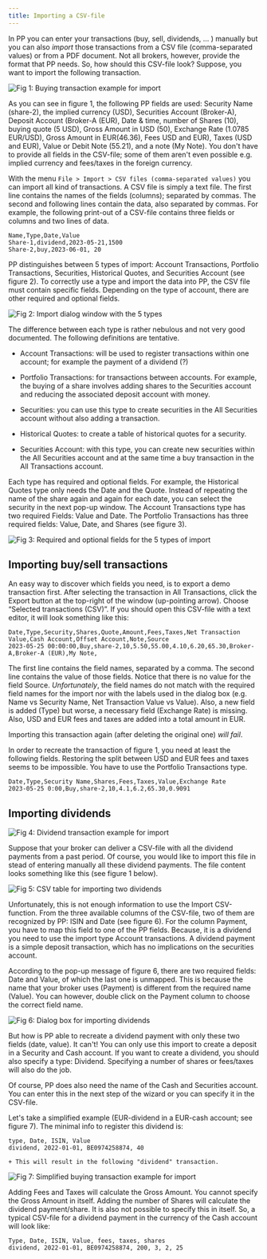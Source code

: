 ```yaml
---
title: Importing a CSV-file
---
```

In PP you can enter your transactions (buy, sell, dividends, … ) manually but you can also *import* those transactions from a CSV file (comma-separated values) or from a PDF document. Not all brokers, however, provide the format that PP needs. So, how should this CSV-file look? Suppose, you want to import the following transaction.

![Fig 1: Buying transaction example for import](../images/import-buy-transaction.png)

As you can see in figure 1, the following PP fields are  used: Security Name (share-2), the implied currency (USD), Securities Account (Broker-A), Deposit Account (Broker-A (EUR), Date & time, number of Shares (10), buying quote (5 USD), Gross Amount in USD (50), Exchange Rate (1.0785 EUR/USD), Gross Amount in EUR(46.36), Fees USD and EUR), Taxes (USD and EUR), Value or Debit Note (55.21), and a note (My Note). You don't have to provide all fields in the CSV-file; some of them aren't even possible e.g. implied currency and fees/taxes in the foreign currency.

With the menu `File > Import > CSV files (comma-separated values)` you can import all kind of transactions. A CSV file is simply a text file. The first line contains the names of the fields (columns); separated by commas. The second and following lines contain the data, also separated by commas. For example, the following print-out of a CSV-file contains three fields or columns and two lines of data.

```
Name,Type,Date,Value
Share-1,dividend,2023-05-21,1500
Share-2,buy,2023-06-01, 20
```

PP distinguishes between 5 types of import: Account Transactions, Portfolio Transactions, Securities, Historical Quotes, and Securities Account (see figure 2). To correctly use a type and import the data into PP, the CSV file must contain specific fields. Depending on the type of account, there are other required and optional fields.

![Fig 2: Import dialog window with the 5 types](../images/import-types.png)

The difference between each type is rather nebulous and not very good documented. The following definitions are tentative.

  + Account Transactions: will be used to register transactions within one account; for example the payment of a dividend (?)

  + Portfolio Transactions: for transactions between accounts. For example, the buying of a share involves adding shares to the Securities account and reducing the associated deposit account with money.

  + Securities: you can use this type to create securities in the All Securities account without also adding a transaction.

  + Historical Quotes: to create a table of historical quotes for a security.

  + Securities Account: with this type, you can create new securities within the All Securities account and at the same time a buy transaction in the All Transactions account.

Each type has required and optional fields. For example, the Historical Quotes type only needs the Date and the Quote. Instead of repeating the name of the share again and again for each date, you can select the security in the next pop-up window. The Account Transactions type has two required Fields: Value and Date. The Portfolio Transactions has three required fields: Value, Date, and Shares (see figure 3).

![Fig 3: Required and optional fields for the 5 types of import](../images/import-required-optional-fields.png)


## Importing buy/sell transactions
An easy way to discover which fields you need, is to export a demo transaction first. After selecting the transaction in All Transactions, click the Export button at the top-right of the window (up-pointing arrow). Choose “Selected transactions (CSV)”. If you should open this CSV-file with a text editor, it will look something like this:

```
Date,Type,Security,Shares,Quote,Amount,Fees,Taxes,Net Transaction Value,Cash Account,Offset Account,Note,Source
2023-05-25 00:00:00,Buy,share-2,10,5.50,55.00,4.10,6.20,65.30,Broker-A,Broker-A (EUR),My Note,
``` 
The first line contains the field names, separated by a comma. The second line contains the value of those fields. Notice that there is no value for the field Source. *Unfortunately*, the field names do not match with the required field names for the import nor with the labels used in the dialog box (e.g. Name vs Security Name, Net Transaction Value vs Value). Also, a new field is added (Type) but worse, a necessary field (Exchange Rate) is missing. Also, USD and EUR fees and taxes are added into a total amount in EUR.

Importing this transaction again (after deleting the original one) *will fail*.

In order to recreate the transaction of figure 1, you need at least the following fields. Restoring the split between USD and EUR fees and taxes seems to be impossible. You have to use the Portfolio Transactions type.

```
Date,Type,Security Name,Shares,Fees,Taxes,Value,Exchange Rate
2023-05-25 0:00,Buy,share-2,10,4.1,6.2,65.30,0.9091
```

 

## Importing dividends

![Fig 4: Dividend transaction example for import](../images/import-dividend-transaction.png)


Suppose that your broker can deliver a CSV-file with all the dividend payments from a past period. Of course, you would like to import this file in stead of entering manually all these dividend payments. The file content looks something like this (see figure 1 below).

![Fig 5: CSV table for importing two dividends](../images/import-dividend-csv-table.png)

Unfortunately, this is not enough information to use the Import CSV-function. From the three available columns of the CSV-file, two of them are recognized by PP: ISIN and Date (see figure 6). For the column Payment, you have to map this field to one of the PP fields. Because, it is a dividend you need to use the import type Account transactions. A dividend payment is a simple deposit transaction, which has no implications on the securities account.

According to the pop-up message of figure 6, there are two required fields: Date and Value, of which the last one is unmapped. This is because the name that your broker uses (Payment) is different from the required name (Value). You can however, double click on the Payment column to choose the correct field name.

![Fig 6: Dialog box for importing dividends](../images/import-CSV-dialog.png)


But how is PP able to recreate a dividend payment with only these two fields (date, value). It can't! You can only use this import to create a deposit in a Security and Cash account. If you want to create a dividend, you should also specify a type: Dividend. Specifying a number of shares or fees/taxes will also do the job.

Of course, PP does also need the name of the Cash and Securities account. You can enter this in the next step of the wizard or you can specify it in the CSV-file.

Let's take a simplified example (EUR-dividend in a EUR-cash account; see figure 7). The minimal info to register this dividend is:

```
type, Date, ISIN, Value
dividend, 2022-01-01, BE0974258874, 40
```

    + This will result in the following "dividend" transaction.

![Fig 7: Simplified buying transaction example for import](../images/import-buy-transaction-simplified.png)

Adding Fees and Taxes will calculate the Gross Amount. You cannot specify the Gross Amount in itself. Adding the number of Shares will calculate the dividend payment/share. It is also not possible to specify this in itself. So, a typical CSV-file for a dividend payment in the currency of the Cash account will look like:

```
Type, Date, ISIN, Value, fees, taxes, shares
dividend, 2022-01-01, BE0974258874, 200, 3, 2, 25
```
